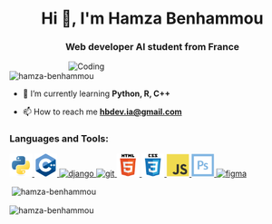 <h1 align="center">Hi 👋, I'm Hamza Benhammou</h1>
<h3 align="center">Web developer AI student from France</h3>
<img align="right" alt="Coding" width="400" src="https://cdn.dribbble.com/users/1162077/screenshots/3848914/programmer.gif">

<p align="left"> <img src="https://komarev.com/ghpvc/?username=hamza-benhammou&label=Profile%20views&color=0e75b6&style=flat" alt="hamza-benhammou" /> </p>

- 🌱 I’m currently learning **Python, R, C++**

- 📫 How to reach me **hbdev.ia@gmail.com**

<h3 align="left">Languages and Tools:</h3>
<p align="left">
  <a href="https://www.python.org/" target="_blank" rel="noreferrer">
    <img class="ml-4 w-8 h-8 sm:w-10 sm:h-10" src="https://raw.githubusercontent.com/devicons/devicon/master/icons/python/python-original.svg" alt="python" width="40" height="40" />
  <a/>
  <a href="https://learn.microsoft.com/fr-fr/cpp/?view=msvc-170" target="_blank" rel="noreferrer">
    <img class="ml-4 w-8 h-8 sm:w-10 sm:h-10" src="https://raw.githubusercontent.com/devicons/devicon/master/icons/cplusplus/cplusplus-original.svg" alt="cplusplus" width="40" height="40" />
  </a>
  <a href="https://www.djangoproject.com/" target="_blank" rel="noreferrer">
    <img class="ml-4 w-8 h-8 sm:w-10 sm:h-10" src="https://cdn.worldvectorlogo.com/logos/django.svg" alt="django" width="40" height="40" />
  </a>
  <a href="https://git-scm.com/" target="_blank" rel="noreferrer">
    <img class="ml-4 w-8 h-8 sm:w-10 sm:h-10" src="https://www.vectorlogo.zone/logos/git-scm/git-scm-icon.svg" alt="git" width="40" height="40" />
  </a>
  <a href="https://www.w3.org/html/" target="_blank" rel="noreferrer">
    <img src="https://raw.githubusercontent.com/devicons/devicon/master/icons/html5/html5-original-wordmark.svg" alt="html5" width="40" height="40"/>
  </a>
  <a href="https://www.w3.org/css/" target="_blank" rel="noreferrer">
    <img class="ml-4 w-8 h-8 sm:w-10 sm:h-10" src="https://raw.githubusercontent.com/devicons/devicon/master/icons/css3/css3-original-wordmark.svg" alt="css3" width="40" height="40"/>
  </a>
  <a href="https://developer.mozilla.org/en-US/docs/Web/JavaScript" target="_blank" rel="noreferrer">
    <img src="https://raw.githubusercontent.com/devicons/devicon/master/icons/javascript/javascript-original.svg" alt="javascript" width="40" height="40"/>
  </a>
  <a href="https://www.photoshop.com/en" target="_blank" rel="noreferrer">
    <img src="https://raw.githubusercontent.com/devicons/devicon/master/icons/photoshop/photoshop-line.svg" alt="photoshop" width="40" height="40"/>
  </a> 
  <a href="https://www.figma.com/" target="_blank" rel="noreferrer">
    <img src="https://www.vectorlogo.zone/logos/figma/figma-icon.svg" alt="figma" width="40" height="40"/>
  </a>
</p>



<p>&nbsp;<img align="center" src="https://github-readme-stats.vercel.app/api?username=hamza-benhammou&show_icons=true&locale=en" alt="hamza-benhammou" /></p>

<p><img align="center" src="https://github-readme-streak-stats.herokuapp.com/?user=hamza-benhammou&" alt="hamza-benhammou" /></p>
